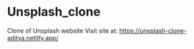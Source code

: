 # Unsplash_clone
Clone of Unsplash website
Visit site at: https://unsplash-clone-aditya.netlify.app/
